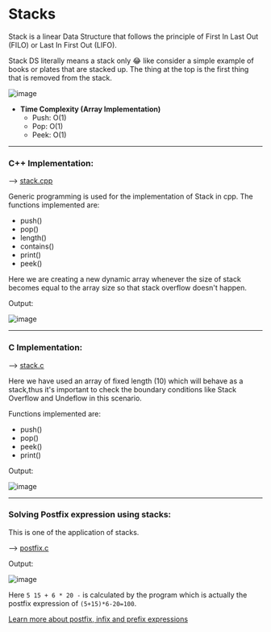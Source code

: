 # Stacks

Stack is a linear Data Structure that follows the principle of First In Last Out (FILO) or Last In First Out (LIFO). 

Stack DS literally means a stack only 😂 like consider a simple example of books or plates that are stacked up. The thing at the top is the first thing that is removed from the stack.

![image](https://user-images.githubusercontent.com/62696039/99896455-c2df0d80-2cb6-11eb-8384-fbc184c755b2.png)

- <b> Time Complexity (Array Implementation) </b>
    - Push: O(1)
    - Pop: O(1)
    - Peek: O(1)
<hr>

### C++ Implementation:

--> <u> [stack.cpp](stack.cpp) </u>

Generic programming is used for the implementation of Stack in cpp. The functions implemented are:
- push()
- pop()
- length()
- contains()
- print()
- peek()

Here we are creating a new dynamic array whenever the size of stack becomes equal to the array size so that stack overflow doesn't happen. 

Output: 

![image](https://user-images.githubusercontent.com/62696039/99898781-258dd480-2cca-11eb-8458-f0e442ae7d36.png)
<hr>

### C Implementation:

--> <u> [stack.c](stack.c) </u>

Here we have used an array of fixed length (10) which will behave as a stack,thus it's important to check the boundary conditions like Stack Overflow and Undeflow in this scenario.

Functions implemented are:
- push()
- pop()
- peek()
- print()

Output:

![image](https://user-images.githubusercontent.com/62696039/99899425-558ba680-2ccf-11eb-8d0d-fb557fd29970.png)

<hr>

### Solving Postfix expression using stacks:

This is one of the application of stacks.

--> <u> [postfix.c](postfix.c) </u>

Output:

![image](https://user-images.githubusercontent.com/62696039/99899608-aa7bec80-2cd0-11eb-81f8-3835c5bc8c06.png)

Here ` 5 15 + 6 * 20 - ` is calculated by the program which is actually the postfix expression of ` (5+15)*6-20=100 `.

[Learn more about postfix, infix and prefix expressions](https://www.tutorialspoint.com/data_structures_algorithms/expression_parsing.htm)

